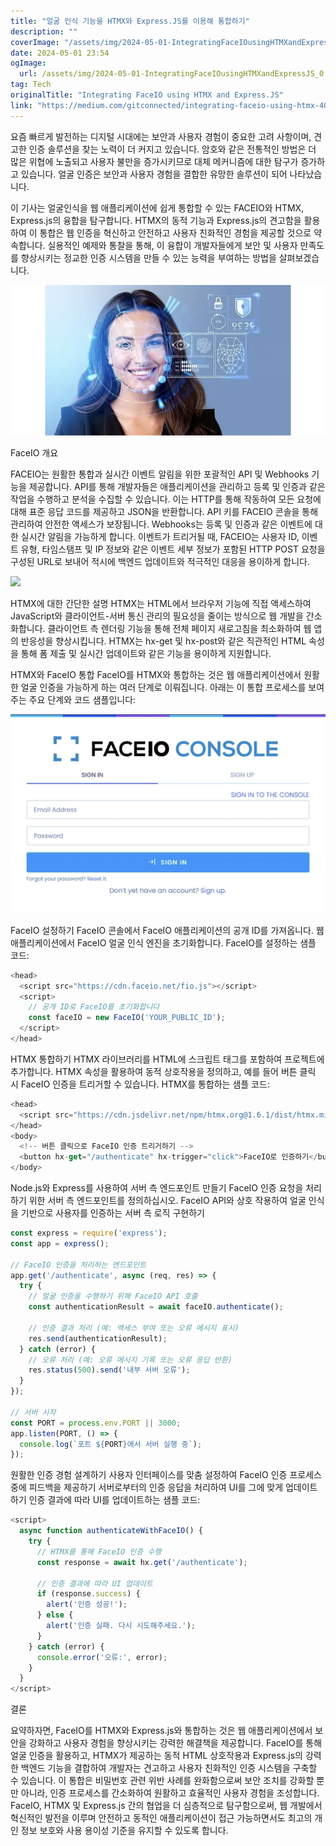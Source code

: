 ```yaml
---
title: "얼굴 인식 기능을 HTMX와 Express.JS를 이용해 통합하기"
description: ""
coverImage: "/assets/img/2024-05-01-IntegratingFaceIOusingHTMXandExpressJS_0.png"
date: 2024-05-01 23:54
ogImage: 
  url: /assets/img/2024-05-01-IntegratingFaceIOusingHTMXandExpressJS_0.png
tag: Tech
originalTitle: "Integrating FaceIO using HTMX and Express.JS"
link: "https://medium.com/gitconnected/integrating-faceio-using-htmx-40f1553c153d"
---
```



요즘 빠르게 발전하는 디지털 시대에는 보안과 사용자 경험이 중요한 고려 사항이며, 견고한 인증 솔루션을 찾는 노력이 더 커지고 있습니다. 암호와 같은 전통적인 방법은 더 많은 위협에 노출되고 사용자 불만을 증가시키므로 대체 메커니즘에 대한 탐구가 증가하고 있습니다. 얼굴 인증은 보안과 사용자 경험을 결합한 유망한 솔루션이 되어 나타났습니다.

이 기사는 얼굴인식을 웹 애플리케이션에 쉽게 통합할 수 있는 FACEIO와 HTMX, Express.js의 융합을 탐구합니다. HTMX의 동적 기능과 Express.js의 견고함을 활용하여 이 통합은 웹 인증을 혁신하고 안전하고 사용자 친화적인 경험을 제공할 것으로 약속합니다. 실용적인 예제와 통찰을 통해, 이 융합이 개발자들에게 보안 및 사용자 만족도를 향상시키는 정교한 인증 시스템을 만들 수 있는 능력을 부여하는 방법을 살펴보겠습니다.

![faceio](/assets/img/2024-05-01-IntegratingFaceIOusingHTMXandExpressJS_0.png)

FaceIO 개요

FACEIO는 원활한 통합과 실시간 이벤트 알림을 위한 포괄적인 API 및 Webhooks 기능을 제공합니다. API를 통해 개발자들은 애플리케이션을 관리하고 등록 및 인증과 같은 작업을 수행하고 분석을 수집할 수 있습니다. 이는 HTTP를 통해 작동하여 모든 요청에 대해 표준 응답 코드를 제공하고 JSON을 반환합니다. API 키를 FACEIO 콘솔을 통해 관리하여 안전한 액세스가 보장됩니다. Webhooks는 등록 및 인증과 같은 이벤트에 대한 실시간 알림을 가능하게 합니다. 이벤트가 트리거될 때, FACEIO는 사용자 ID, 이벤트 유형, 타임스탬프 및 IP 정보와 같은 이벤트 세부 정보가 포함된 HTTP POST 요청을 구성된 URL로 보내어 적시에 백엔드 업데이트와 적극적인 대응을 용이하게 합니다.

<div class="content-ad"></div>

![](https://miro.medium.com/v2/resize:fit:1400/1*Nc0gNijxAiCVb3-UfHcQSQ.gif)

HTMX에 대한 간단한 설명
HTMX는 HTML에서 브라우저 기능에 직접 액세스하여 JavaScript와 클라이언트-서버 통신 관리의 필요성을 줄이는 방식으로 웹 개발을 간소화합니다. 클라이언트 측 렌더링 기능을 통해 전체 페이지 새로고침을 최소화하여 웹 앱의 반응성을 향상시킵니다. HTMX는 hx-get 및 hx-post와 같은 직관적인 HTML 속성을 통해 폼 제출 및 실시간 업데이트와 같은 기능을 용이하게 지원합니다.

HTMX와 FaceIO 통합
FaceIO를 HTMX와 통합하는 것은 웹 애플리케이션에서 원활한 얼굴 인증을 가능하게 하는 여러 단계로 이뤄집니다. 아래는 이 통합 프로세스를 보여주는 주요 단계와 코드 샘플입니다:

![](/assets/img/2024-05-01-IntegratingFaceIOusingHTMXandExpressJS_1.png)

<div class="content-ad"></div>

FaceIO 설정하기
FaceIO 콘솔에서 FaceIO 애플리케이션의 공개 ID를 가져옵니다.
웹 애플리케이션에서 FaceIO 얼굴 인식 엔진을 초기화합니다.
FaceIO를 설정하는 샘플 코드:

```js
<head>
  <script src="https://cdn.faceio.net/fio.js"></script>
  <script>
    // 공개 ID로 FaceIO를 초기화합니다
    const faceIO = new FaceIO('YOUR_PUBLIC_ID');
  </script>
</head>
```

HTMX 통합하기
HTMX 라이브러리를 HTML에 스크립트 태그를 포함하여 프로젝트에 추가합니다.
HTMX 속성을 활용하여 동적 상호작용을 정의하고, 예를 들어 버튼 클릭 시 FaceIO 인증을 트리거할 수 있습니다.
HTMX를 통합하는 샘플 코드:

```js
<head>
  <script src="https://cdn.jsdelivr.net/npm/htmx.org@1.6.1/dist/htmx.min.js"></script>
</head>
<body>
  <!-- 버튼 클릭으로 FaceIO 인증 트리거하기 -->
  <button hx-get="/authenticate" hx-trigger="click">FaceIO로 인증하기</button>
</body>
```

<div class="content-ad"></div>

Node.js와 Express를 사용하여 서버 측 엔드포인트 만들기
FaceIO 인증 요청을 처리하기 위한 서버 측 엔드포인트를 정의하십시오.
FaceIO API와 상호 작용하여 얼굴 인식을 기반으로 사용자를 인증하는 서버 측 로직 구현하기

```js
const express = require('express');
const app = express();

// FaceIO 인증을 처리하는 엔드포인트
app.get('/authenticate', async (req, res) => {
  try {
    // 얼굴 인증을 수행하기 위해 FaceIO API 호출
    const authenticationResult = await faceIO.authenticate();

    // 인증 결과 처리 (예: 액세스 부여 또는 오류 메시지 표시)
    res.send(authenticationResult);
  } catch (error) {
    // 오류 처리 (예: 오류 메시지 기록 또는 오류 응답 반환)
    res.status(500).send('내부 서버 오류');
  }
});

// 서버 시작
const PORT = process.env.PORT || 3000;
app.listen(PORT, () => {
  console.log(`포트 ${PORT}에서 서버 실행 중`);
});
```

원활한 인증 경험 설계하기
사용자 인터페이스를 맞춤 설정하여 FaceIO 인증 프로세스 중에 피드백을 제공하기
서버로부터의 인증 응답을 처리하여 UI를 그에 맞게 업데이트하기
인증 결과에 따라 UI를 업데이트하는 샘플 코드:

```js
<script>
  async function authenticateWithFaceIO() {
    try {
      // HTMX를 통해 FaceIO 인증 수행
      const response = await hx.get('/authenticate');

      // 인증 결과에 따라 UI 업데이트
      if (response.success) {
        alert('인증 성공!');
      } else {
        alert('인증 실패. 다시 시도해주세요.');
      }
    } catch (error) {
      console.error('오류:', error);
    }
  }
</script>
```

<div class="content-ad"></div>

결론

요약하자면, FaceIO를 HTMX와 Express.js와 통합하는 것은 웹 애플리케이션에서 보안을 강화하고 사용자 경험을 향상시키는 강력한 해결책을 제공합니다. FaceIO를 통해 얼굴 인증을 활용하고, HTMX가 제공하는 동적 HTML 상호작용과 Express.js의 강력한 백엔드 기능을 결합하여 개발자는 견고하고 사용자 친화적인 인증 시스템을 구축할 수 있습니다. 이 통합은 비밀번호 관련 위반 사례를 완화함으로써 보안 조치를 강화할 뿐만 아니라, 인증 프로세스를 간소화하여 원활하고 효율적인 사용자 경험을 조성합니다. FaceIO, HTMX 및 Express.js 간의 협업을 더 심층적으로 탐구함으로써, 웹 개발에서 혁신적인 발전을 이루며 안전하고 동적인 애플리케이션이 접근 가능하면서도 최고의 개인 정보 보호와 사용 용이성 기준을 유지할 수 있도록 합니다.